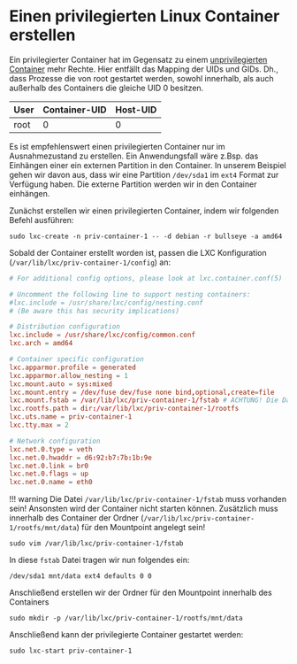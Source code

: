 # Einen privilegierten Linux Container erstellen

Ein privilegierter Container hat im Gegensatz zu einem [unprivilegierten Container](/container/lxc/unprivileged_container)
mehr Rechte. Hier entfällt das Mapping der UIDs und GIDs. Dh., dass Prozesse die von root gestartet werden, sowohl innerhalb,
als auch außerhalb des Containers die gleiche UID 0 besitzen.


| __User__ | __Container-UID__ | __Host-UID__ |
|----------|-------------------|--------------|
| root     | 0                 | 0            |

Es ist empfehlenswert einen privilegierten Container nur im Ausnahmezustand zu erstellen. Ein Anwendungsfall wäre z.Bsp.
das Einhängen einer ein externen Partition in den Container. In unserem Beispiel gehen wir davon aus, dass wir eine
Partition `/dev/sda1` im `ext4` Format zur Verfügung haben. Die externe Partition werden wir in den Container einhängen.

Zunächst erstellen wir einen privilegierten Container, indem wir folgenden Befehl ausführen:

```shell
sudo lxc-create -n priv-container-1 -- -d debian -r bullseye -a amd64
```

Sobald der Container erstellt worden ist, passen die LXC Konfiguration (`/var/lib/lxc/priv-container-1/config`) an:

```conf
# For additional config options, please look at lxc.container.conf(5)

# Uncomment the following line to support nesting containers:
#lxc.include = /usr/share/lxc/config/nesting.conf
# (Be aware this has security implications)

# Distribution configuration
lxc.include = /usr/share/lxc/config/common.conf
lxc.arch = amd64

# Container specific configuration
lxc.apparmor.profile = generated
lxc.apparmor.allow_nesting = 1
lxc.mount.auto = sys:mixed
lxc.mount.entry = /dev/fuse dev/fuse none bind,optional,create=file
lxc.mount.fstab = /var/lib/lxc/priv-container-1/fstab # ACHTUNG! Die Datei fstab muss angelegt werden, sonst startet der Container nicht!
lxc.rootfs.path = dir:/var/lib/lxc/priv-container-1/rootfs
lxc.uts.name = priv-container-1
lxc.tty.max = 2

# Network configuration
lxc.net.0.type = veth
lxc.net.0.hwaddr = d6:92:b7:7b:1b:9e
lxc.net.0.link = br0
lxc.net.0.flags = up
lxc.net.0.name = eth0
```

!!! warning
    Die Datei `/var/lib/lxc/priv-container-1/fstab` muss vorhanden sein! Ansonsten wird der Container nicht starten können.
    Zusätzlich muss innerhalb des Container der Ordner (`/var/lib/lxc/priv-container-1/rootfs/mnt/data`) für den Mountpoint angelegt sein!

```shell
sudo vim /var/lib/lxc/priv-container-1/fstab
```

In diese `fstab` Datei tragen wir nun folgendes ein:

```
/dev/sda1 mnt/data ext4 defaults 0 0
```

Anschließend erstellen wir der Ordner für den Mountpoint innerhalb des Containers

```shell
sudo mkdir -p /var/lib/lxc/priv-container-1/rootfs/mnt/data
```

Anschließend kann der privilegierte Container gestartet werden:

```shell
sudo lxc-start priv-container-1
```